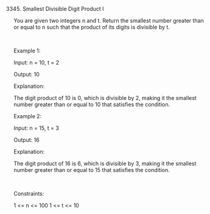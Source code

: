 3345. Smallest Divisible Digit Product I

You are given two integers n and t. Return the smallest number greater than or equal to n such that the product of its digits is divisible by t.

 

Example 1:

Input: n = 10, t = 2

Output: 10

Explanation:

The digit product of 10 is 0, which is divisible by 2, making it the smallest number greater than or equal to 10 that satisfies the condition.

Example 2:

Input: n = 15, t = 3

Output: 16

Explanation:

The digit product of 16 is 6, which is divisible by 3, making it the smallest number greater than or equal to 15 that satisfies the condition.

 

Constraints:

1 <= n <= 100
1 <= t <= 10